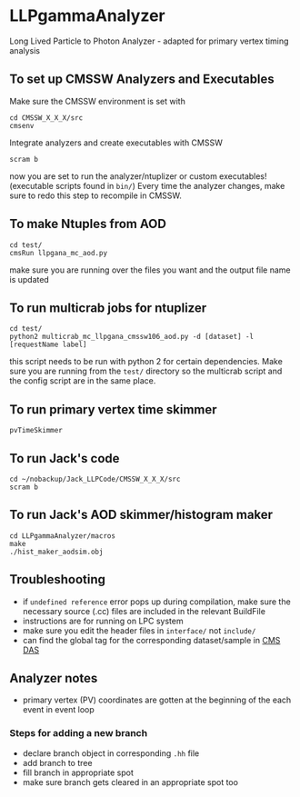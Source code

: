 # LLPgammaAnalyzer
Long Lived Particle to Photon Analyzer - adapted for primary vertex timing analysis

## To set up CMSSW Analyzers and Executables
Make sure the CMSSW environment is set with
```
cd CMSSW_X_X_X/src
cmsenv
```
Integrate analyzers and create executables with CMSSW
```
scram b 
```
now you are set to run the analyzer/ntuplizer or custom executables! (executable scripts found in ```bin/```)
Every time the analyzer changes, make sure to redo this step to recompile in CMSSW.


## To make Ntuples from AOD
```
cd test/
cmsRun llpgana_mc_aod.py 
```
make sure you are running over the files you want and the output file name is updated


## To run multicrab jobs for ntuplizer
```
cd test/
python2 multicrab_mc_llpgana_cmssw106_aod.py -d [dataset] -l [requestName label] 
```
this script needs to be run with python 2 for certain dependencies. 
Make sure you are running from the ```test/``` directory so the multicrab script and the config script are in the same place.

## To run primary vertex time skimmer
```
pvTimeSkimmer
```

## To run Jack's code
```
cd ~/nobackup/Jack_LLPCode/CMSSW_X_X_X/src
scram b
```

## To run Jack's AOD skimmer/histogram maker
```
cd LLPgammaAnalyzer/macros
make
./hist_maker_aodsim.obj
```

## Troubleshooting
- if `undefined reference` error pops up during compilation, make sure the necessary source (.cc) files are included in the relevant BuildFile
- instructions are for running on LPC system
- make sure you edit the header files in `interface/` not `include/`
- can find the global tag for the corresponding dataset/sample in [CMS DAS](https://cmsweb.cern.ch/das/)

## Analyzer notes
- primary vertex (PV) coordinates are gotten at the beginning of the each event in event loop
### Steps for adding a new branch
- declare branch object in corresponding ```.hh``` file
- add branch to tree
- fill branch in appropriate spot
- make sure branch gets cleared in an appropriate spot too
